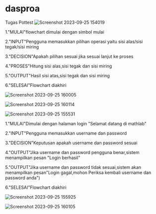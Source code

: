 # dasproa
Tugas Pottest
![Screenshot 2023-09-25 154019](https://github.com/MuhammadRofif/dasproa/assets/144349308/bf1a0672-956e-4b09-84c6-a7daa6d35272)

1."MULAI"flowchart dimulai dengan simbol mulai 

2."INPUT"Pengguna memasukkan pilihan operasi yaitu sisi alas/sisi tegak/sisi miring

3."DECISION"Apakah pilihan sesuai jika sesuai lanjut ke proses

4."PROSES"Hitung sisi alas,sisi tegak dan sisi miring

5."OUTPUT"Hasil sisi atas,sisi tegak dan sisi miring

6."SELESAI"Flowchart diakhiri

![Screenshot 2023-09-25 160005](https://github.com/MuhammadRofif/dasproa/assets/144349308/4b647149-29f9-4d2b-951b-d7f4cbc45bf9)

![Screenshot 2023-09-25 160114](https://github.com/MuhammadRofif/dasproa/assets/144349308/4ee578d7-110e-4819-b9e5-41cd8319f76b)

![Screenshot 2023-09-25 155531](https://github.com/MuhammadRofif/dasproa/assets/144349308/6fde60a0-4ff1-46a7-b149-1c8455fff0b1)

1."MULAI"Dimulai dengan halaman login "Selamat datang di mathlab"

2."INPUT"Pengguna memasukkan username dan password

3."DECISION"Keputusan apakah username dan password sesuai

4."OUTPUT"Jika username dan password  pengguna benar,sistem menampilkan pesan "Login berhasil"

5."OUTPUT"Jika username dan password tidak sesuai,sistem akan menampilkan pesan"Login gagal,mohon Periksa kembali username dan password anda")

6."SELESAI"Flowchart diakhiri

![Screenshot 2023-09-25 155925](https://github.com/MuhammadRofif/dasproa/assets/144349308/786a5aaa-f1ab-4bfc-bce9-cf219ac46f3f)


![Screenshot 2023-09-25 160105](https://github.com/MuhammadRofif/dasproa/assets/144349308/9609a028-e84b-4e45-aa32-bd0b075469c7)



